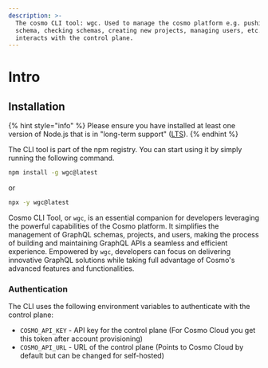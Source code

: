 ```yaml
---
description: >-
  The cosmo CLI tool: wgc. Used to manage the cosmo platform e.g. pushing
  schema, checking schemas, creating new projects, managing users, etc. It
  interacts with the control plane.
---
```


# Intro

## Installation

{% hint style="info" %}
Please ensure you have installed at least one version of Node.js that is in "long-term support" ([LTS](https://nodejs.org/en/about/previous-releases)).
{% endhint %}

The CLI tool is part of the npm registry. You can start using it by simply running the following command.

```bash
npm install -g wgc@latest
```

or

```bash
npx -y wgc@latest
```

Cosmo CLI Tool, or `wgc`, is an essential companion for developers leveraging the powerful capabilities of the Cosmo platform. It simplifies the management of GraphQL schemas, projects, and users, making the process of building and maintaining GraphQL APIs a seamless and efficient experience. Empowered by `wgc`, developers can focus on delivering innovative GraphQL solutions while taking full advantage of Cosmo's advanced features and functionalities.

### Authentication

The CLI uses the following environment variables to authenticate with the control plane:

* `COSMO_API_KEY` - API key for the control plane (For Cosmo Cloud you get this token after account provisioning)
* `COSMO_API_URL` - URL of the control plane (Points to Cosmo Cloud by default but can be changed for self-hosted)
